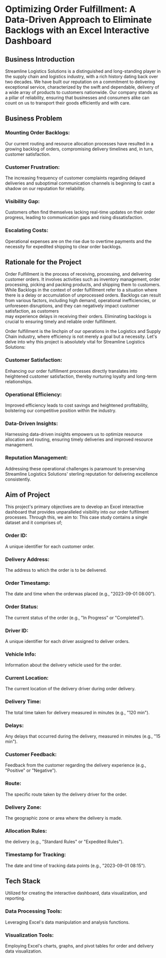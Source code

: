 # Optimizing Order Fulfillment: A Data-Driven Approach to Eliminate Backlogs with an Excel Interactive Dashboard
## Business Introduction
Streamline Logistics Solutions is a distinguished and long-standing player in the supply chain and logistics industry, with a rich history dating back over two decades.
We have built our reputation on a commitment to delivering exceptional service, characterized by the swift and dependable, delivery of a wide array of products to customers nationwide.
Our company stands as a pillar of reliability, ensuring that businesses and consumers alike can count on us to transport their goods efficiently and with care.
## Business Problem
### Mounting Order Backlogs:
Our current routing and resource allocation processes have resulted in a growing backlog of orders, compromising delivery timelines and, in turn, customer satisfaction.
### Customer Frustration:
The increasing frequency of customer complaints regarding delayed deliveries and suboptimal communication channels is beginning to cast a shadow on our reputation for reliability.
### Visibility Gap: 
Customers often find themselves lacking real-time updates on their order progress, leading to communication gaps and rising dissatisfaction.
### Escalating Costs: 
Operational expenses are on the rise due to overtime payments and the necessity for expedited shipping to clear order backlogs.
## Rationale for the Project
Order Fulfillment is the process of receiving, processing, and delivering customer orders. It involves activities such as inventory management, order processing, picking and packing products, 
and shipping them to customers. While Backlogs in the context of order fulfillment refer to a situation where there is a delay or accumulation of unprocessed orders.
Backlogs can result from various factors, including high demand, operational inefficiencies, or unforeseen disruptions, and they can negatively impact customer satisfaction, as customers  
may experience delays in receiving their orders. Eliminating backlogs is crucial to ensuring timely and reliable order fulfillment.

Order fulfillment is the linchpin of our operations in the Logistics and Supply Chain industry, where efficiency is not merely a goal but a necessity. Let's delve into why this project is absolutely vital 
for Streamline Logistics Solutions:
### Customer Satisfaction: 
Enhancing our order fulfillment processes directly translates into heightened customer satisfaction, thereby nurturing loyalty and long-term relationships.
### Operational Efficiency: 
Improved efficiency leads to cost savings and heightened profitability, bolstering our competitive position within the industry.
### Data-Driven Insights: 
Harnessing data-driven insights empowers us to optimize resource allocation and routing, ensuring timely deliveries and improved resource management.
### Reputation Management: 
Addressing these operational challenges is paramount to preserving Streamline Logistics Solutions' sterling reputation for delivering excellence consistently.

## Aim of Project
This project's primary objectives are to develop an Excel interactive dashboard that provides unparalleled visibility into our order fulfilment processes. Through this, we aim to:
This case study contains a single dataset and it comprises of;
### Order ID:
A unique identifier for each customer order.
### Delivery Address: 
The address to which the order is to be delivered.
### Order Timestamp: 
The date and time when the orderwas placed (e.g., "2023-09-01 08:00").
### Order Status: 
The current status of the order (e.g., "In Progress" or "Completed").
###  Driver ID: 
A unique identifier for each driver assigned to deliver orders.
### Vehicle Info: 
Information about the delivery vehicle used for the order.
### Current Location: 
The current location of the delivery driver during order delivery.
### Delivery Time: 
The total time taken for delivery measured in minutes (e.g., "120 min").
### Delays: 
Any delays that occurred during the delivery, measured in minutes (e.g., "15 min").
### Customer Feedback:
Feedback from the customer regarding the delivery experience (e.g., "Positive" or "Negative").
### Route: 
The specific route taken by the delivery driver for the order.
### Delivery Zone: 
The geographic zone or area where the delivery is made.
### Allocation Rules:
 the delivery (e.g., "Standard Rules" or "Expedited Rules").
### Timestamp for Tracking: 
The date and time of tracking data points (e.g., "2023-09-01 08:15").
## Tech Stack
Utilized for creating the interactive dashboard, data visualization, and reporting.
### Data Processing Tools: 
Leveraging Excel's data manipulation and analysis functions.
### Visualization Tools: 
Employing Excel's charts, graphs, and pivot tables for order and delivery data visualization.
















